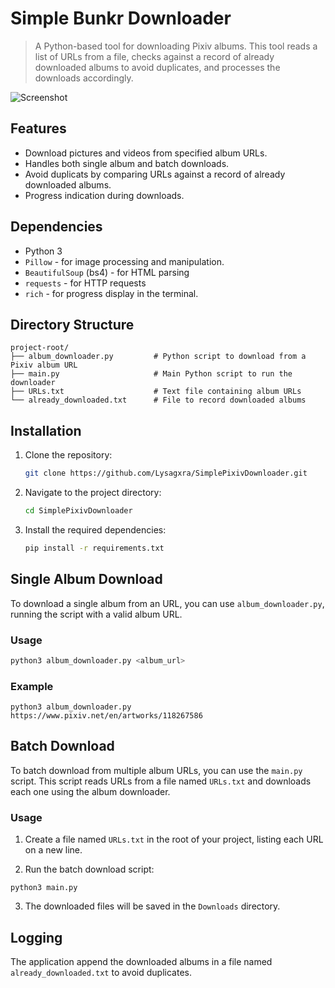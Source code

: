# Simple Bunkr Downloader

> A Python-based tool for downloading Pixiv albums. This tool reads a list of URLs from a file, checks against a record of already downloaded albums to avoid duplicates, and processes the downloads accordingly.

![Screenshot](https://github.com/Lysagxra/SimplePixivDownloader/blob/a274f48771627db264383623af4a4da3872ac83b/misc/Screenshot.png)

## Features

- Download pictures and videos from specified album URLs.
- Handles both single album and batch downloads.
- Avoid duplicats by comparing URLs against a record of already downloaded albums.
- Progress indication during downloads.

## Dependencies

- Python 3
- `Pillow` - for image processing and manipulation.
- `BeautifulSoup` (bs4) - for HTML parsing
- `requests` - for HTTP requests
- `rich` - for progress display in the terminal.

## Directory Structure

```
project-root/
├── album_downloader.py         # Python script to download from a Pixiv album URL
├── main.py                     # Main Python script to run the downloader
├── URLs.txt                    # Text file containing album URLs
└── already_downloaded.txt      # File to record downloaded albums
```

## Installation

1. Clone the repository:
   ```bash
   git clone https://github.com/Lysagxra/SimplePixivDownloader.git

2. Navigate to the project directory:
   ```bash
   cd SimplePixivDownloader

3. Install the required dependencies:
   ```bash
   pip install -r requirements.txt

## Single Album Download

To download a single album from an URL, you can use `album_downloader.py`, running the script with a valid album URL.

### Usage
```bash
python3 album_downloader.py <album_url>
```

### Example
```
python3 album_downloader.py https://www.pixiv.net/en/artworks/118267586
```

## Batch Download

To batch download from multiple album URLs, you can use the `main.py` script. This script reads URLs from a file named `URLs.txt` and downloads each one using the album downloader.

### Usage

1. Create a file named `URLs.txt` in the root of your project, listing each URL on a new line.

2. Run the batch download script:
```
python3 main.py
```
3. The downloaded files will be saved in the `Downloads` directory.

## Logging

The application append the downloaded albums in a file named `already_downloaded.txt` to avoid duplicates.
